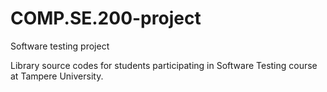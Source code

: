 # COMP.SE.200-project
Software testing project

Library source codes for students participating in Software Testing course at Tampere University.
